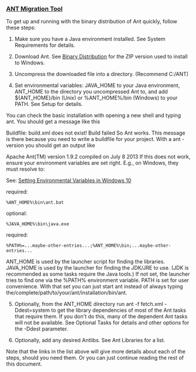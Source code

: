 ### [ANT Migration Tool](https://developer.salesforce.com/docs/atlas.en-us.daas.meta/daas/meta_development.htm)

To get up and running with the binary distribution of Ant quickly, follow these steps:

1. Make sure you have a Java environment installed. See System Requirements for details.

2. Download Ant. See [Binary Distribution](https://ant.apache.org/bindownload.cg) for the ZIP version used to install to Windows.

3. Uncompress the downloaded file into a directory. (Recommend C:/ANT)

4. Set environmental variables: JAVA_HOME to your Java environment, ANT_HOME to the directory you uncompressed Ant to, and add ${ANT_HOME}/bin (Unix) or %ANT_HOME%/bin (Windows) to your PATH. See Setup for details.

You can check the basic installation with opening a new shell and typing ant. You should get a message like this

Buildfile: build.xml does not exist!
Build failed
So Ant works. This message is there because you need to write a buildfile for your project. With a ant -version you should get an output like

Apache Ant(TM) version 1.9.2 compiled on July 8 2013
If this does not work, ensure your environment variables are set right. E.g., on Windows, they must resolve to:

See: [Setting Environmental Variables in Windows 10](https://github.com/mdk32366/ReleaseManagementLearnings/blob/master/Dev%20Hub%20and%20Salesforce%20DX%20Setup.md#setting-and-changing-environment-variables-in-windows-10)

required: 
    
    %ANT_HOME%\bin\ant.bat

optional: 
    
    %JAVA_HOME%\bin\java.exe

required: 
    
    %PATH%=...maybe-other-entries...;%ANT_HOME%\bin;...maybe-other-entries...

ANT_HOME is used by the launcher script for finding the libraries. JAVA_HOME is used by the launcher for finding the JDK/JRE to use. (JDK is recommended as some tasks require the Java tools.) If not set, the launcher tries to find one via the %PATH% environment variable. PATH is set for user convenience. With that set you can just start ant instead of always typing the/complete/path/to/your/ant/installation/bin/ant.

5. Optionally, from the ANT_HOME directory run ant -f fetch.xml -Ddest=system to get the library dependencies of most of the Ant tasks that require them. If you don't do this, many of the dependent Ant tasks will not be available. See Optional Tasks for details and other options for the -Ddest parameter.

6. Optionally, add any desired Antlibs. See Ant Libraries for a list.

Note that the links in the list above will give more details about each of the steps, should you need them. Or you can just continue reading the rest of this document.
